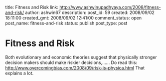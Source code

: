 title: Fitness and Risk
link: http://www.ashwinupadhyaya.com/2008/fitness-and-risk/
author: ashwin67
description: 
post_id: 59
created: 2008/09/02 18:11:00
created_gmt: 2008/09/02 12:41:00
comment_status: open
post_name: fitness-and-risk
status: publish
post_type: post

# Fitness and Risk

Both evolutionary and economic theories suggest that physically stronger decision makers should make riskier decisions,...... Do read this: <http://www.overcomingbias.com/2008/09/risk-is-physica.html> That explains a lot.